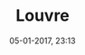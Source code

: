 ---
title: Louvre
slug: louvre
menu: louvre
taxonomy:
    category: [docs, fr]
created: 05-01-2017, 23:13
date: 05-01-2017, 23:13
modified: 05-01-2017, 23:13
metadata:
   description: "section Louvre du site francois-vidit.com"
   keywords: 'Louvre'
   image: louvre_700x466.jpg
   image_width: 700
   image_height: 466
   image_title: Louvre
   image_legend: "photographie de la section Louvre du site francois-vidit.com"
   'twitter:card' : summary
   robots: 'noindex, nofollow'
significantlinks: ["https://github.com/tidiview/francois-vidit.com/blob/develop/user/sites/docs/pages/01.home/01.paris/01.louvre/chapter.fr.md"]
specialty: ["Belgique", "Pays-Bas Bourguignons", "Flandres", "Flandres Occidentale", "Louvre"]
---